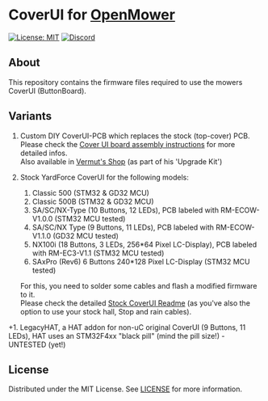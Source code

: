 # CoverUI for [OpenMower](https://github.com/ClemensElflein/OpenMower)

[![License: MIT](https://img.shields.io/badge/License-MIT-yellow.svg)](https://opensource.org/licenses/MIT) [![Discord](https://badgen.net/badge/icon/discord?icon=discord&label)](https://discord.gg/jE7QNaSxW7)

## About

This repository contains the firmware files required to use the mowers CoverUI (ButtonBoard).

## Variants

1. Custom DIY CoverUI-PCB which replaces the stock (top-cover) PCB.<br>
 Please check the [Cover UI board assembly instructions](<https://openmower.de/docs/cover-ui-assembly/>) for more detailed infos.<br>
 Also available in [Vermut's Shop](https://shop.devops.care/openmower/29-openmower-012x-assembled-board.html) (as part of his 'Upgrade Kit')
2. Stock YardForce CoverUI for the following models:
   1. Classic 500 (STM32 & GD32 MCU)
   2. Classic 500B (STM32 & GD32 MCU)
   3. SA/SC/NX-Type (10 Buttons, 12 LEDs), PCB labeled with RM-ECOW-V1.0.0 (STM32 MCU tested)
   4. SA/SC/NX Type (9 Buttons, 11 LEDs), PCB labeled with RM-ECOW-V1.1.0 (GD32 MCU tested)
   5. NX100i (18 Buttons, 3 LEDs, 256*64 Pixel LC-Display), PCB labeled with RM-EC3-V1.1 (STM32 MCU tested)
   6. SAxPro (Rev6) 6 Buttons 240*128 Pixel LC-Display (STM32 MCU tested)
   
    For this, you need to solder some cables and flash a modified firmware to it.<br>
    Please check the detailed [Stock CoverUI Readme](Firmware/CoverUI/YardForce/README.md) (as you've also the option to use your stock hall, Stop and rain cables).

+1. LegacyHAT, a HAT addon for non-uC original CoverUI (9 Buttons, 11 LEDs), HAT uses an STM32F4xx "black pill" (mind the pill size!) - UNTESTED (yet!)

## License

Distributed under the MIT License. See [LICENSE](LICENSE) for more information.
